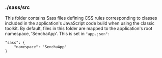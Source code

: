 ### ./sass/src

This folder contains Sass files defining CSS rules corresponding to classes
included in the application's JavaScript code build when using the classic toolkit.
By default, files in this folder are mapped to the application's root namespace, 'SenchaApp'.
This is set in `"app.json"`:

    "sass": {
        "namespace": "SenchaApp"
    }